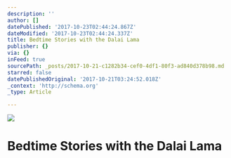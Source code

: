 ```yaml
---
description: ''
author: []
datePublished: '2017-10-23T02:44:24.867Z'
dateModified: '2017-10-23T02:44:24.337Z'
title: Bedtime Stories with the Dalai Lama
publisher: {}
via: {}
inFeed: true
sourcePath: _posts/2017-10-21-c1282b34-cef0-4df1-80f3-ad840d378b98.md
starred: false
datePublishedOriginal: '2017-10-21T03:24:52.018Z'
_context: 'http://schema.org'
_type: Article

---
```

![](https://the-grid-user-content.s3-us-west-2.amazonaws.com/7144b896-e04a-4d19-a4f6-ba43db4f62eb.jpg)

# Bedtime Stories with the Dalai Lama